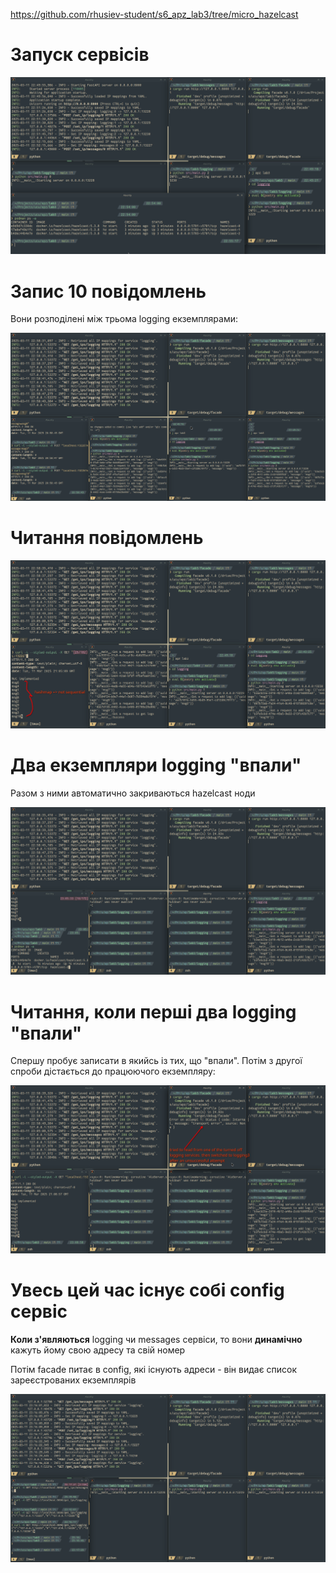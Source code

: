 https://github.com/rhusiev-student/s6_apz_lab3/tree/micro_hazelcast

# Запуск сервісів

![service launch](img/1.png)

# Запис 10 повідомлень

Вони розподілені між трьома logging екземплярами:

![msg write](img/2.png)

# Читання повідомлень

![msg read](img/3.png)

# Два екземпляри logging "впали"

Разом з ними автоматично закриваються hazelcast ноди

![service down](img/4.png)

# Читання, коли перші два logging "впали"

Спершу пробує записати в якийсь із тих, що "впали". Потім з другої спроби дістається до працюючого екземпляру:

![msg read 2](img/5.png)

# Увесь цей час існує собі config сервіс

**Коли з'являються** logging чи messages сервіси, то вони **динамічно** кажуть йому свою адресу та свій номер

Потім facade питає в config, які існують адреси - він видає список зареєстрованих екземплярів

![dynamic config](img/dynamic_config.png)
